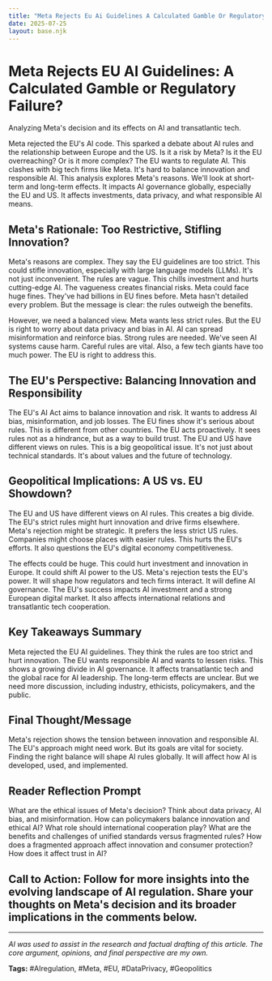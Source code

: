 ```yaml
---
title: "Meta Rejects Eu Ai Guidelines A Calculated Gamble Or Regulatory Failure"
date: 2025-07-25
layout: base.njk
---
```

# Meta Rejects EU AI Guidelines: A Calculated Gamble or Regulatory Failure?

Analyzing Meta's decision and its effects on AI and transatlantic tech.

Meta rejected the EU's AI code. This sparked a debate about AI rules and the relationship between Europe and the US.  Is it a risk by Meta?  Is it the EU overreaching?  Or is it more complex? The EU wants to regulate AI. This clashes with big tech firms like Meta.  It's hard to balance innovation and responsible AI. This analysis explores Meta's reasons. We'll look at short-term and long-term effects.  It impacts AI governance globally, especially the EU and US.  It affects investments, data privacy, and what responsible AI means.


## Meta's Rationale: Too Restrictive, Stifling Innovation?

Meta's reasons are complex. They say the EU guidelines are too strict. This could stifle innovation, especially with large language models (LLMs).  It's not just inconvenient. The rules are vague. This chills investment and hurts cutting-edge AI.  The vagueness creates financial risks.  Meta could face huge fines.  They've had billions in EU fines before.  Meta hasn't detailed every problem. But the message is clear: the rules outweigh the benefits.

However, we need a balanced view.  Meta wants less strict rules. But the EU is right to worry about data privacy and bias in AI.  AI can spread misinformation and reinforce bias. Strong rules are needed. We've seen AI systems cause harm.  Careful rules are vital.  Also, a few tech giants have too much power. The EU is right to address this.


## The EU's Perspective: Balancing Innovation and Responsibility

The EU's AI Act aims to balance innovation and risk. It wants to address AI bias, misinformation, and job losses.  The EU fines show it's serious about rules.  This is different from other countries.  The EU acts proactively. It sees rules not as a hindrance, but as a way to build trust.  The EU and US have different views on rules. This is a big geopolitical issue. It's not just about technical standards.  It's about values and the future of technology.


## Geopolitical Implications: A US vs. EU Showdown?

The EU and US have different views on AI rules. This creates a big divide. The EU's strict rules might hurt innovation and drive firms elsewhere. Meta's rejection might be strategic.  It prefers the less strict US rules. Companies might choose places with easier rules. This hurts the EU's efforts. It also questions the EU's digital economy competitiveness.

The effects could be huge.  This could hurt investment and innovation in Europe.  It could shift AI power to the US.  Meta's rejection tests the EU's power.  It will shape how regulators and tech firms interact.  It will define AI governance. The EU's success impacts AI investment and a strong European digital market.  It also affects international relations and transatlantic tech cooperation.


## Key Takeaways Summary

Meta rejected the EU AI guidelines. They think the rules are too strict and hurt innovation. The EU wants responsible AI and wants to lessen risks. This shows a growing divide in AI governance.  It affects transatlantic tech and the global race for AI leadership.  The long-term effects are unclear. But we need more discussion, including industry, ethicists, policymakers, and the public.


## Final Thought/Message

Meta's rejection shows the tension between innovation and responsible AI. The EU's approach might need work. But its goals are vital for society.  Finding the right balance will shape AI rules globally.  It will affect how AI is developed, used, and implemented.


## Reader Reflection Prompt

What are the ethical issues of Meta's decision? Think about data privacy, AI bias, and misinformation. How can policymakers balance innovation and ethical AI? What role should international cooperation play?  What are the benefits and challenges of unified standards versus fragmented rules?  How does a fragmented approach affect innovation and consumer protection? How does it affect trust in AI?


## Call to Action: Follow for more insights into the evolving landscape of AI regulation. Share your thoughts on Meta's decision and its broader implications in the comments below.

---

*AI was used to assist in the research and factual drafting of this article. The core argument, opinions, and final perspective are my own.*

**Tags:** #AIregulation, #Meta, #EU, #DataPrivacy, #Geopolitics

